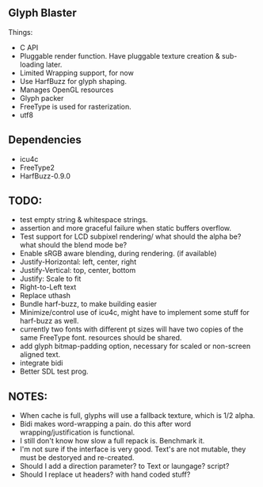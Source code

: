 Glyph Blaster
---------------

Things:
  * C API
  * Pluggable render function.  Have pluggable texture creation & sub-loading later.
  * Limited Wrapping support, for now
  * Use HarfBuzz for glyph shaping.
  * Manages OpenGL resources
  * Glyph packer
  * FreeType is used for rasterization.
  * utf8

Dependencies
-----------------
  * icu4c
  * FreeType2
  * HarfBuzz-0.9.0

TODO:
-----------------
* test empty string & whitespace strings.
* assertion and more graceful failure when static buffers overflow.
* Test support for LCD subpixel rendering/ what should the alpha be? what should the blend mode be?
* Enable sRGB aware blending, during rendering. (if available)
* Justify-Horizontal: left, center, right
* Justify-Vertical: top, center, bottom
* Justify: Scale to fit
* Right-to-Left text
* Replace uthash
* Bundle harf-buzz, to make building easier
* Minimize/control use of icu4c, might have to implement some stuff for harf-buzz as well.
* currently two fonts with different pt sizes will have two copies of the same FreeType font.
  resources should be shared.
* add glyph bitmap-padding option, necessary for scaled or non-screen aligned text.
* integrate bidi
* Better SDL test prog.

NOTES:
----------------
* When cache is full, glyphs will use a fallback texture, which is 1/2 alpha.
* Bidi makes word-wrapping a pain.  do this after word wrapping/justification is functional.
* I still don't know how slow a full repack is. Benchmark it.
* I'm not sure if the interface is very good.
  Text's are not mutable, they must be destoryed and re-created.
* Should I add a direction parameter? to Text or laungage? script?
* Should I replace ut headers? with hand coded stuff?
